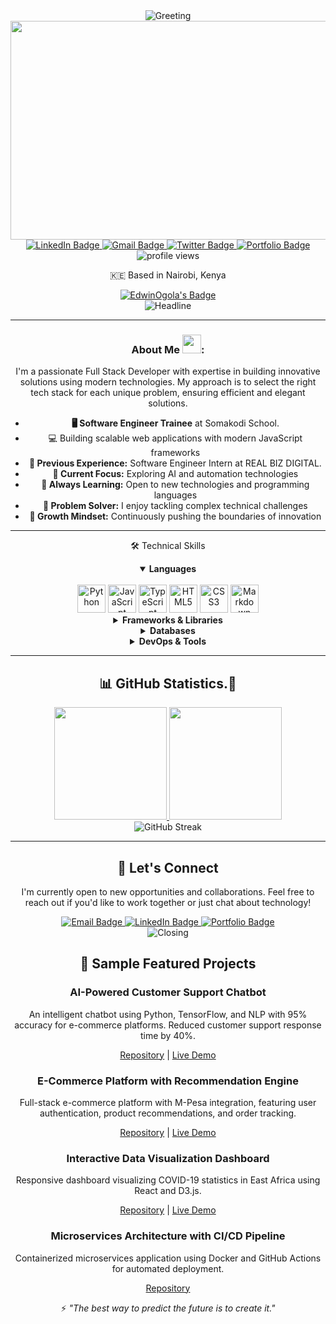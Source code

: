 <!---GREETING--->
<div align="center">
  <!--<img src="https://readme-typing-svg.herokuapp.com?color=4A90E2&size=32&center=true&vCenter=true&width=800&height=60&lines=Hello,+Welcome+to+My+Profile!+👋;I'm+Excited+to+Share+My+Work+With+You!!+😊+.+.+.;Feel+Free+to+Explore+My+Projects;+And+see+what+I'm+working+on!+😊..." alt="Greeting" /> -->
  <img src="https://readme-typing-svg.herokuapp.com?color=4A90E2&size=32&center=true&vCenter=true&width=800&height=60&lines=Hello,+Welcome+to+My+Profile!+👋;Full+Stack+Developer+%26+AI+Enthusiast;Turning+Ideas+into+Solutions" alt="Greeting" />
</div>
<div id="header" align="center">
 <!-- <img src="https://gifdb.com/images/high/ai-humanoid-boy-neon-0byngj723ojhu25b.gif" width="120"/> -->
<!-- <img align="" height="125" width="300" src="https://media.giphy.com/media/L1R1tvI9svkIWwpVYr/giphy.gif" alt="person coding"> -->
<img src="https://d3kjluh73b9h9o.cloudfront.net/original/4X/4/1/7/4175f677bdd6f6e3b6a572bbe5b104e6de35ea09.gif" width="600" height="350"/>

 <div id="header">
  <!-- <a href="https://www.linkedin.com/in/brandon-edwin-ogola-b77063232/">
    <img src="https://img.shields.io/badge/LinkedIn-blue?style=for-the-badge&logo=linkedin&logoColor=white" alt="LinkedIn Badge"/>
  </a>  -->
  
 <!-- <a href="mailto: edogola4@gmail.com">
    <img src="https://img.shields.io/badge/Gmail-red?style=for-the-badge&logo=gmail&logoColor=white" alt="Gmail Badge"/>
  </a> 
  
 <a href="https://x.com/BrandonOgola">
    <img src="https://img.shields.io/badge/-black?style=for-the-badge&logo=X&logoColor=white" alt="X Badge"/>
  </a>

  </a>
</div>
<img src="https://komarev.com/ghpvc/?username=edogola4&style=flat-square&color=blue" alt=""/>
<p>Kenya</p>
<a href="https://user-badge.committers.top/kenya/edogola4">
    <img src="https://user-badge.committers.top/kenya/EdwinOgola.svg" alt="EdwinOgola's Badge">

</a>-->
<div align="center">
  
 <!-- <img align="center" width="280" src="https://media.giphy.com/media/L1R1tvI9svkIWwpVYr/giphy.gif" alt="coding animation"> -->
  <div>
    <a href="https://www.linkedin.com/in/brandon-edwin-ogola-b77063232/">
      <img src="https://img.shields.io/badge/LinkedIn-0077B5?style=for-the-badge&logo=linkedin&logoColor=white" alt="LinkedIn Badge"/>
    </a>
    <a href="mailto:edogola4@gmail.com">
      <img src="https://img.shields.io/badge/Gmail-D14836?style=for-the-badge&logo=gmail&logoColor=white" alt="Gmail Badge"/>
    </a>
    <a href="https://x.com/BrandonOgola">
      <img src="https://img.shields.io/badge/Twitter-1DA1F2?style=for-the-badge&logo=twitter&logoColor=white" alt="Twitter Badge"/>
    </a>
    <a href="https://brandon-2i82.vercel.app/" target="_blank">
      <img src="https://img.shields.io/badge/Portfolio-32a852?style=for-the-badge&logo=google-chrome&logoColor=white" alt="Portfolio Badge"/>
    </a>
  </div>
  <img src="https://komarev.com/ghpvc/?username=edogola4&style=flat-square&color=blue" alt="profile views"/>
  <p>🇰🇪 Based in Nairobi, Kenya</p>
  <a href="https://user-badge.committers.top/kenya/edogola4">
    <img src="https://user-badge.committers.top/kenya/EdwinOgola.svg" alt="EdwinOgola's Badge">

</a>
</div>

<div align="center">
  <img src="https://readme-typing-svg.herokuapp.com?color=00BFFF&size=32&center=true&vCenter=true&width=600&height=50&lines=I'm+Edwin+Ogola+👋;Full+Stack+Developer+🤓+%F0%9F%92%BB;Problem+Solver+🧠+🖋️;Software+Engineer+💻;AI+Enthusiast+🤖." alt="Headline" />
</div>

<!-- <div align="center">
  <img src="https://d3kjluh73b9h9o.cloudfront.net/original/4X/4/1/7/4175f677bdd6f6e3b6a572bbe5b104e6de35ea09.gif" width="600" height="350"/>
  
</div> -->
 ---                                                                
###  About Me  <img src="https://media.giphy.com/media/WUlplcMpOCEmTGBtBW/giphy.gif" width="30">:
<!-- - I am a Full Stack Developer🏗️.... Passionate about leveraging emerging technologies such as AI, machine learning, cloud computing, and automation. I enjoy solving complex technical challenges and continuously seek to push the boundaries of innovation in software development🎭
🚗
- I'm a passionate Full Stack Developer with expertise in building innovative solutions using modern technologies. My approach is to select the right tech stack for each unique problem, ensuring efficient and elegant solutions.
- The best approach is to pick the tech that's just right for the problem.
✈️
- Additionally, I enjoy expanding my knowledge, and because of that, I am open to learning new technologies and languages 🐱‍👓
🚢


- 🌍 Based in **Nairobi, Kenya**.

- :telescope: I'm a software engineer trainee at Somakodi School.
  
- 🧙 : Previously a software engineer intern at REAL BIZ DIGITAL.

- :seedling: Exploring the world of AI and automation...

- :zap: Active on **LeetCode** and always ready for coding challenges!

### 🌐 Professional Portfolio:
For a comprehensive view of my work and projects, check out my **professional portfolio** here 👇:

<a href="https://brandon-2i82.vercel.app/" target="_blank">
  <img src="https://img.shields.io/badge/View-My%20Portfolio-32a852?style=for-the-badge&logo=internet-explorer&logoColor=white" alt="Portfolio Link"/>
</a> -->
 I'm a passionate Full Stack Developer with expertise in building innovative solutions using modern technologies. My approach is to select the right tech stack for each unique problem, ensuring efficient and elegant solutions.

 - **🖥️ Software Engineer Trainee** at Somakodi School.
 -  💻 Building scalable web applications with modern JavaScript frameworks
 - **🧪 Previous Experience:** Software Engineer Intern at REAL BIZ DIGITAL.
- **🤖 Current Focus:** Exploring AI and automation technologies
- **🚀 Always Learning:** Open to new technologies and programming languages
- **🧩 Problem Solver:** I enjoy tackling complex technical challenges
- **🌱 Growth Mindset:** Continuously pushing the boundaries of innovation

<!-- ## How to reach me:


[![LinkedIn Badge](https://img.shields.io/badge/-Brandon_Edwin-blue?style=flat&logo=Linkedin&logoColor=white)](https://www.linkedin.com/in/brandon-edwin-ogola-b77063232/)
[![Gmail Badge](https://img.shields.io/badge/Email-Email%20Me-D14836?style=flat&logo=gmail&logoColor=white)](mailto:brandon14ogola@gmail.com)

*I am open to new opportunities.* -->

--- 

<!--
## :hammer_and_wrench: Languages and Tools :

<div align="center">
  <table>
    <thead>
      <tr>
        <th colspan="7">Languages</th>
      </tr>
    </thead>
    <tr>
      <td align="center" width=110>  <img src="https://techstack-generator.vercel.app/python-icon.svg" alt="icon" width="65" height="65" /> </td>
      <td align="center" width=110>  <img src="https://techstack-generator.vercel.app/js-icon.svg" alt="icon" width="65" height="65" /> </td>
      <td align="center" width=110>  <img src="https://techstack-generator.vercel.app/ts-icon.svg" alt="icon" width="65" height="65" /> </td>
      <td align="center" width=110> <img height=60 src="https://cdn.jsdelivr.net/gh/devicons/devicon/icons/css3/css3-original.svg"/> </td>
      <td align="center" width=110> <img height=60 src="https://cdn.jsdelivr.net/gh/devicons/devicon/icons/html5/html5-original.svg"/> </td>
    </tr>
    <tr> 
      <td align="center" width=110>Python</td>
      <td align="center" width=110>JavaScript</td>
      <td align="center" width=110>Typescript</td>
      <td align="center" width=110>CSS</td>
      <td align="center" width=110>HTML</td>
    </tr>
    <tr>
      <td align="center" width=110> <img height=60 src="https://cdn.jsdelivr.net/gh/devicons/devicon/icons/postgresql/postgresql-original.svg"/> </td>
      <td align="center" width=110> <img src="https://techstack-generator.vercel.app/mysql-icon.svg" alt="icon" width="65" height="65" /> </td>
      <td align="center" width=110> <img height=60 src="https://cdn.jsdelivr.net/gh/devicons/devicon/icons/sqlite/sqlite-original.svg"/> </td>
      <td align="center" width=110> <img height=60 src="https://cdn.jsdelivr.net/gh/devicons/devicon/icons/bash/bash-original.svg"/> </td>
      <td align="center" width=110> <img height=60 src="https://cdn.jsdelivr.net/gh/devicons/devicon/icons/markdown/markdown-original.svg"/> </td>
    <tr> 
      <td align="center" width=110>PostgreSQL</td>
      <td align="center" width=110>MySQL</td>
      <td align="center" width=110>SQLite</td>
      <td align="center" width=110>Ba$h</td>
      <td align="center" width=110>Markdown</td>
    </tr>
  </table>
  <table>
    <thead>
      <tr>
        <th colspan="3">Frameworks & Libraries </th>
        <th colspan="3">Agile Methodologies</th>
      </tr>
    </thead>
    <tr>
      <td align="center" width=110> <img height=60 src="https://cdn.jsdelivr.net/gh/devicons/devicon/icons/angularjs/angularjs-original.svg"/> </td>
      <td align="center" width=110> <img height=60 src="https://cdn.jsdelivr.net/npm/devicon-2.2@2.2.0/icons/django/django-original.svg"/> </td>
      <td align="center" width=110> <img height=60 src="https://cdn.jsdelivr.net/gh/devicons/devicon/icons/flask/flask-original.svg"/> </td>
      <td align="center" width=110><img width=60 src="https://user-images.githubusercontent.com/27622683/192119071-da8aff75-02b1-4c6d-8232-507b9454cd49.png"/></td>
      <td align="center" width=110><img width=60 src="https://user-images.githubusercontent.com/27622683/192119394-0284fdfc-3ad2-460c-8b57-5ed13a2cbfc0.png"/></td>
      <tr align="center"> 
        <td align="center" width=110>Angular</td>
        <td align="center" width=110>Django</td>
        <td align="center" width=110>Flask</td>
        <td align="center" width=110>Scrum</td>
        <td align="center" width=110>T.D.D.</td>
      </tr>
      <tr>
      <td align="center" width=110> <img height=60 src="https://cdn.jsdelivr.net/gh/devicons/devicon/icons/bootstrap/bootstrap-original.svg"/> </td>
      <td align="center" width=110> <img height=60 src="https://cdn.jsdelivr.net/gh/devicons/devicon/icons/jquery/jquery-original.svg"/> </td>
      <tr align="center"> 
        <td align="center" width=110>Bootstrap</td>
        <td align="center" width=110>JQuery</td>
      </tr>
    </tr>
  </table>
  <table>
    <thead>
    <tr>
      <th colspan="7">Tools</th>
    </tr>
    </thead>
    <tr>
      <td align="center" width=110> <img height=60 src="https://cdn.jsdelivr.net/gh/devicons/devicon/icons/heroku/heroku-original.svg"/> </td>
      <td align="center" width=110> <img height=60 src="https://cdn.jsdelivr.net/gh/devicons/devicon/icons/figma/figma-original.svg"/> </td>
      <td align="center" width=110> <img height=60 src="https://cdn.jsdelivr.net/gh/devicons/devicon/icons/git/git-original.svg"/> </td>
      <td align="center" width=110> <img src="https://techstack-generator.vercel.app/github-icon.svg" alt="icon" width="65" height="65" /> </td>
      <td align="center" width=110> <img height=60 src="https://cdn.jsdelivr.net/npm/devicon-2.2@2.2.0/icons/trello/trello-plain.svg"/> </td>
    </tr>
    <tr> 
      <td align="center" width=110>Heroku</td>
      <td align="center" width=110>Figma</td>
      <td align="center" width=110>Git</td>
      <td align="center" width=110>GitHub</td>
      <td align="center" width=110>Trello</td>
    </tr>
    <tr>
      <td align="center" width=110> <img height=60 src="https://cdn.jsdelivr.net/gh/devicons/devicon/icons/vscode/vscode-original.svg"/> </td>
      <td align="center" width=110> <img height=60 src="https://cdn.jsdelivr.net/gh/devicons/devicon/icons/pycharm/pycharm-original.svg"/> </td>
      <td align="center" width=110> <img height=60 src="https://cdn.jsdelivr.net/gh/devicons/devicon/icons/intellij/intellij-original.svg"/> </td>
      <td align="center" width=110> <img height=60 src="https://cdn.jsdelivr.net/gh/devicons/devicon/icons/vim/vim-original.svg"/> </td> 
      <td align="center" width=110> <img height=60 src="https://cdn.jsdelivr.net/gh/devicons/devicon/icons/googlecloud/googlecloud-original.svg"/> </td> 
    </tr>
    <tr> 
      <td align="center" width=110>VSCode</td>
      <td align="center" width=110>Pycharm</td>
      <td align="center" width=110>IntelliJ</td>
      <td align="center" width=110>Vim</td>
      <td align="center" width=110>Google Cloud</td>
    </tr>
    <tr>
      <td align="center" width=110> <img height=60 src="https://cdn.jsdelivr.net/gh/devicons/devicon/icons/docker/docker-original.svg"/> </td>
      <td align="center" width=110> <img height=60 src="https://cdn.jsdelivr.net/gh/devicons/devicon/icons/jenkins/jenkins-line.svg"/> </td>
      <td align="center" width=110> <img height=60 src="https://cdn.jsdelivr.net/gh/devicons/devicon/icons/jupyter/jupyter-original.svg"/> </td>
      <td align="center" width=110> <img height=60 src="https://cdn.jsdelivr.net/gh/devicons/devicon/icons/jira/jira-original.svg"/> </td>
      <td align="center" width=110> <img height=60 src="https://cdn.jsdelivr.net/gh/devicons/devicon/icons/codepen/codepen-plain.svg"/> </td>
    </tr>
    <tr> 
      <td align="center" width=110>Docker</td>
      <td align="center" width=110>Jenkins</td>
      <td align="center" width=110>Jupyter</td>
      <td align="center" width=110>Jira</td>
      <td align="center" width=110>CodePen</td>
    </tr>
  </table>
  <table>
    <thead>
      <tr>
        <th colspan="7">Operating Systems</th>
      </tr>
    </thead>
    <tr>
      <td align="center" width=110><img height=60 src="https://cdn.jsdelivr.net/gh/devicons/devicon/icons/windows8/windows8-original.svg"/> </td>
      <td align="center" width=110> <img height=60 src="https://cdn.jsdelivr.net/gh/devicons/devicon/icons/linux/linux-original.svg"/> </td>
      <td align="center" width=110> <img height=60 src="https://cdn.jsdelivr.net/gh/devicons/devicon/icons/ubuntu/ubuntu-plain.svg"/> </td>
      <td align="center" width=110> <img height=60 src="https://cdn.jsdelivr.net/gh/devicons/devicon/icons/debian/debian-plain.svg"/> </td>
      <td align="center" width=110> <img height=60 src="https://cdn.jsdelivr.net/gh/devicons/devicon/icons/apple/apple-original.svg"/> </td>
    <tr> 
      <td align="center" width=110>Windows</td>
      <td align="center" width=110>Linux</td>
      <td align="center" width=110>Ubuntu</td>
      <td align="center" width=110>Debian</td>
      <td align="center" width=110>Mac</td>
    </tr>
  </table>
</div> -->
🛠️ Technical Skills
<details open>
<summary><b>Languages</b></summary>
<br>
<div>
  <img src="https://techstack-generator.vercel.app/python-icon.svg" alt="Python" width="45" height="45"/>
  <img src="https://techstack-generator.vercel.app/js-icon.svg" alt="JavaScript" width="45" height="45"/>
  <img src="https://techstack-generator.vercel.app/ts-icon.svg" alt="TypeScript" width="45" height="45"/>
  <img src="https://cdn.jsdelivr.net/gh/devicons/devicon/icons/html5/html5-original.svg" alt="HTML5" width="45" height="45"/>
  <img src="https://cdn.jsdelivr.net/gh/devicons/devicon/icons/css3/css3-original.svg" alt="CSS3" width="45" height="45"/>
  <img src="https://cdn.jsdelivr.net/gh/devicons/devicon/icons/markdown/markdown-original.svg" alt="Markdown" width="45" height="45"/>
</div>
</details>
<details>
<summary><b>Frameworks & Libraries</b></summary>
<br>
<div>
  <img src="https://cdn.jsdelivr.net/gh/devicons/devicon/icons/angularjs/angularjs-original.svg" alt="Angular" width="45" height="45"/>
  <img src="https://cdn.jsdelivr.net/npm/devicon-2.2@2.2.0/icons/django/django-original.svg" alt="Django" width="45" height="45"/>
  <img src="https://cdn.jsdelivr.net/gh/devicons/devicon/icons/flask/flask-original.svg" alt="Flask" width="45" height="45"/>
  <img src="https://cdn.jsdelivr.net/gh/devicons/devicon/icons/bootstrap/bootstrap-original.svg" alt="Bootstrap" width="45" height="45"/>
  <img src="https://cdn.jsdelivr.net/gh/devicons/devicon/icons/jquery/jquery-original.svg" alt="jQuery" width="45" height="45"/>
</div>
</details>
<details>
<summary><b>Databases</b></summary>
<br>
<div>
  <img src="https://cdn.jsdelivr.net/gh/devicons/devicon/icons/postgresql/postgresql-original.svg" alt="PostgreSQL" width="45" height="45"/>
  <img src="https://techstack-generator.vercel.app/mysql-icon.svg" alt="MySQL" width="45" height="45"/>
  <img src="https://cdn.jsdelivr.net/gh/devicons/devicon/icons/sqlite/sqlite-original.svg" alt="SQLite" width="45" height="45"/>
</div>
</details>
<details>
<summary><b>DevOps & Tools</b></summary>
<br>
<div>
  <img src="https://cdn.jsdelivr.net/gh/devicons/devicon/icons/docker/docker-original.svg" alt="Docker" width="45" height="45"/>
  <img src="https://cdn.jsdelivr.net/gh/devicons/devicon/icons/git/git-original.svg" alt="Git" width="45" height="45"/>
  <img src="https://techstack-generator.vercel.app/github-icon.svg" alt="GitHub" width="45" height="45"/>
  <img src="https://cdn.jsdelivr.net/gh/devicons/devicon/icons/jenkins/jenkins-line.svg" alt="Jenkins" width="45" height="45"/>
  <img src="https://cdn.jsdelivr.net/gh/devicons/devicon/icons/heroku/heroku-original.svg" alt="Heroku" width="45" height="45"/>
  <img src="https://cdn.jsdelivr.net/gh/devicons/devicon/icons/googlecloud/googlecloud-original.svg" alt="Google Cloud" width="45" height="45"/>
  <img src="https://cdn.jsdelivr.net/gh/devicons/devicon/icons/jira/jira-original.svg" alt="Jira" width="45" height="45"/>
  <img src="https://cdn.jsdelivr.net/npm/devicon-2.2@2.2.0/icons/trello/trello-plain.svg" alt="Trello" width="45" height="45"/>
</div>
</details>

---

## 📊 GitHub Statistics.📜 
<!-- <table>
<tr>
<td>
<a href="https://github.com/edogola4">
    <img align="center" src="https://github-readme-stats.vercel.app/api?username=edogola4&show_icons=true&line_height=27&count_private=true&title_color=f48c06&text_color=c9cacc&icon_color=2bbc8a&bg_color=000000" alt="Brandon's GitHub Stats" />
</td>
<td>
            <img align="center" src="https://github-readme-stats.vercel.app/api/top-langs/?username=edogola4&theme=highcontrast&layout=compact" />
  </a>
</td>
</tr>

<tr>
<td>
            <img height="200em" src="https://github-profile-summary-cards.vercel.app/api/cards/most-commit-language?username=edogola4"/>
</td>
<td>
            <img height="200em" src="https://github-profile-summary-cards.vercel.app/api/cards/repos-per-language?username=edogola4"/>
</td>
</tr>

<tr>
<tr>
        <th colspan="7"><a href="https://github.com/edogola4/readme-typing-svg"><img src="https://readme-typing-svg.herokuapp.com/?lines=Email%20me%20via%20edogola4@gmail.com;I%20am%20ready%20to%20work%20with%20you!;&font=Fira%20Code&center=true&width=440&height=45&color=0A2E8B&vCenter=true&size=22"></a></th>
      </tr>
<td align="center">

[![GitHub Streak](https://github-readme-streak-stats.herokuapp.com/?user=edogola4&theme=tokyonight&layout=compa")](https://git.io/streak-stats)
</td>
<td align="center">
<p align="center">
</p>
            <img align="right" alt="Developer Brandon Ogola" src="code.gif" width="350" height="190" />
</td>
</tr>
</table>-->
<div align="center">
  <a href="https://github.com/edogola4">
    <img height="180em" src="https://github-readme-stats.vercel.app/api?username=edogola4&show_icons=true&theme=tokyonight&include_all_commits=true&count_private=true"/>
    <img height="180em" src="https://github-readme-stats.vercel.app/api/top-langs/?username=edogola4&layout=compact&langs_count=6&theme=tokyonight"/>
  </a>
</div>
<div align="center">
  <img src="https://github-readme-streak-stats.herokuapp.com/?user=edogola4&theme=tokyonight" alt="GitHub Streak"/>
</div>




---
## 🤝 Let's Connect
I'm currently open to new opportunities and collaborations. Feel free to reach out if you'd like to work together or just chat about technology!
<div align="center">
  <a href="mailto:edogola4@gmail.com">
    <img src="https://img.shields.io/badge/Email_Me-%23D14836.svg?&style=for-the-badge&logo=gmail&logoColor=white" alt="Email Badge"/>
  </a>
  <a href="https://www.linkedin.com/in/brandon-edwin-ogola-b77063232/">
    <img src="https://img.shields.io/badge/connect-%230077B5.svg?&style=for-the-badge&logo=linkedin&logoColor=white" alt="LinkedIn Badge"/>
  </a>
  <a href="https://brandon-2i82.vercel.app/">
    <img src="https://img.shields.io/badge/Portfolio-%2312100E.svg?&style=for-the-badge&logo=safari&logoColor=white" alt="Portfolio Badge"/>
  </a>
</div>

<div align="center">
  <img src="https://readme-typing-svg.herokuapp.com?color=4A90E2&size=22&center=true&vCenter=true&width=600&height=50&lines=Thanks+for+visiting+my+profile!;Let's+build+something+amazing+together!" alt="Closing" />
</div>






<!--

### The Pace:

<div>  
<img src="https://github-profile-trophy.vercel.app/?username=edogola4&margin-w=15&margin-h=15" />

</div>
<div align="right">
  
  
  
</div>

## 😊 Enjoying it here?...Show some ❤️ by following me😊 and starring🌟 some of my repositories!  <img src="https://img.icons8.com/fluency/20/000000/star.png" /> [here](https://github.com/edogola4/edogola4/) !
![animated-gif](https://github.com/rahu1gg/rahu1gg/blob/main/assets/coding-animation.gif)
-->

## 🌟 Sample Featured Projects

### AI-Powered Customer Support Chatbot
An intelligent chatbot using Python, TensorFlow, and NLP with 95% accuracy for e-commerce platforms. Reduced customer support response time by 40%.

[Repository](https://github.com/edogola4/ai-chatbot) | [Live Demo](https://demo-url.com)

### E-Commerce Platform with Recommendation Engine
Full-stack e-commerce platform with M-Pesa integration, featuring user authentication, product recommendations, and order tracking.

[Repository](https://github.com/edogola4/ecommerce-platform) | [Live Demo](https://demo-url.com)

### Interactive Data Visualization Dashboard
Responsive dashboard visualizing COVID-19 statistics in East Africa using React and D3.js.

[Repository](https://github.com/edogola4/covid-dashboard) | [Live Demo](https://demo-url.com)

### Microservices Architecture with CI/CD Pipeline
Containerized microservices application using Docker and GitHub Actions for automated deployment.

[Repository](https://github.com/edogola4/microservices-demo)

⚡ *"The best way to predict the future is to create it."*

